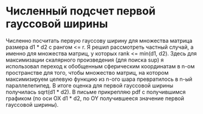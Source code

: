 # Численный подсчет первой гауссовой ширины
Численно посчитать первую гауссову ширину для множества матрица размера d1 * d2 с рангом <= r. Я решил рассмотреть частный случай, а именно для множества матриц, у которых rank <= min(d1, d2). Здесь для максимизации скалярного произведения (для поиска sup) я использовал переход к обобщенным сферическим координатам в n-ом пространстве для того, чтобы множество матриц, на котором максимизируем целевую функцию из n-ого шара превратилось в n-ый параллелепипед. В итоге оценка для первой гауссовой ширины получилась sqrt(d1 * d2). В письме прикрепляю pdf с получившимся графиком (по оси OX d1 * d2, по OY получившееся значение первой гауссовой ширины).
